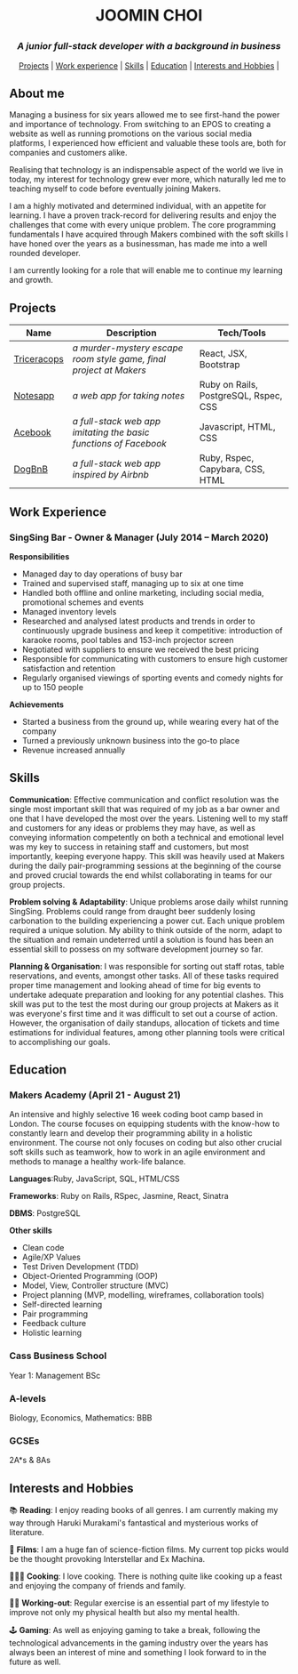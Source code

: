 # <p align="center">JOOMIN CHOI</p>

### <p align="center"> <em> A junior full-stack developer with a background in business </em> </p>

<p align="center">
  <a href="#projects">Projects</a> |
  <a href="#work-experience">Work experience</a> |
  <a href="#skills">Skills</a> |
  <a href="#education">Education</a> |
  <a href="#interests-and-hobbies">Interests and Hobbies</a> |
</p>

## About me

Managing a business for six years allowed me to see first-hand the power and importance of technology.  From switching to an EPOS to creating a website as well as running promotions on the various social media platforms, I experienced how efficient and valuable these tools are, both for companies and customers alike.

Realising that technology is an indispensable aspect of the world we live in today, my interest for technology grew ever more, which naturally led me to teaching myself to code before eventually joining Makers.

I am a highly motivated and determined individual, with an appetite for learning. I have a proven track-record for delivering results and enjoy the challenges that come with every unique problem. The core programming fundamentals I have acquired through Makers combined with the soft skills I have honed over the years as a businessman, has made me into a well rounded developer.

I am currently looking for a role that will enable me to continue my learning and growth.

## **Projects**
| Name | Description | Tech/Tools |
| ------------- | ------------- | ------------ | 
| <a href="https://github.com/jooomin/tricera-cops">Triceracops</a>  | *a murder-mystery escape room style game, final project at Makers*  | React, JSX, Bootstrap |
| <a href="https://github.com/jooomin/notes_app">Notesapp</a>  | *a web app for taking notes*  | Ruby on Rails, PostgreSQL, Rspec, CSS |
| <a href="https://github.com/jooomin/acebook-smells-like-team-spirit">Acebook</a>  | *a full-stack web app imitating the basic functions of Facebook*  | Javascript, HTML, CSS |
| <a href="https://github.com/jooomin/dogbnb">DogBnB</a>  | *a full-stack web app inspired by Airbnb*  | Ruby, Rspec, Capybara, CSS, HTML |

## Work Experience

### SingSing Bar - Owner & Manager (July 2014 – March 2020)
**Responsibilities**
-	Managed day to day operations of busy bar
-	Trained and supervised staff, managing up to six at one time
-	Handled both offline and online marketing, including social media, promotional schemes and events
-	Managed inventory levels 
-	Researched and analysed latest products and trends in order to continuously upgrade business and keep it competitive: introduction of karaoke rooms, pool tables and 153-inch projector screen
-	Negotiated with suppliers to ensure we received the best pricing
-	Responsible for communicating with customers to ensure high customer satisfaction and retention
- Regularly organised viewings of sporting events and comedy nights for up to 150 people

**Achievements**
-	Started a business from the ground up, while wearing every hat of the company
-	Turned a previously unknown business into the go-to place
-	Revenue increased annually

## Skills

**Communication**: Effective communication and conflict resolution was the single most important skill that was required of my job as a bar owner and one that I have developed the most over the years. Listening well to my staff and customers for any ideas or problems they may have, as well as conveying information competently on both a technical and emotional level was my key to success in retaining staff and customers, but most importantly, keeping everyone happy. This skill was heavily used at Makers during the daily pair-programming sessions at the beginning of the course and proved crucial towards the end whilst collaborating in teams for our group projects.

**Problem solving & Adaptability**: Unique problems arose daily whilst running SingSing. Problems could range from draught beer suddenly losing carbonation to the building experiencing a power cut. Each unique problem required a unique solution. My ability to think outside of the norm, adapt to the situation and remain undeterred until a solution is found has been an essential skill to possess on my software development journey so far.    

**Planning & Organisation**: I was responsible for sorting out staff rotas, table reservations, and events, amongst other tasks. All of these tasks required proper time management and looking ahead of time for big events to undertake adequate preparation and looking for any potential clashes. This skill was put to the test the most during our group projects at Makers as it was everyone's first time and it was difficult to set out a course of action. However, the organisation of daily standups, allocation of tickets and time estimations for individual features, among other planning tools were critical to accomplishing our goals.

## Education

### Makers Academy (April 21 - August 21)
An intensive and highly selective 16 week coding boot camp based in London. The course focuses on equipping students with the know-how to constantly learn and develop their programming ability in a holistic environment. The course not only focuses on coding but also other crucial soft skills such as teamwork, how to work in an agile environment and methods to manage a healthy work-life balance. 


**Languages**:Ruby, JavaScript, SQL, HTML/CSS

**Frameworks**: Ruby on Rails, RSpec, Jasmine, React, Sinatra

**DBMS**: PostgreSQL

**Other skills**
- Clean code
- Agile/XP Values
- Test Driven Development (TDD)
- Object-Oriented Programming (OOP)
- Model, View, Controller structure (MVC)
- Project planning (MVP, modelling, wireframes, collaboration tools)
- Self-directed learning
- Pair programming
- Feedback culture
- Holistic learning

### Cass Business School 
Year 1: Management BSc

### A-levels
Biology, Economics, Mathematics: BBB 

### GCSEs
2A*s & 8As

## Interests and Hobbies
📚 **Reading**: I enjoy reading books of all genres. I am currently making my way through Haruki Murakami's fantastical and mysterious works of literature.

🍿 **Films**: I am a huge fan of science-fiction films. My current top picks would be the thought provoking Interstellar and Ex Machina.

🧑🏼‍🍳 **Cooking**: I love cooking. There is nothing quite like cooking up a feast and enjoying the company of friends and family. 

🏋🏼 **Working-out**: Regular exercise is an essential part of my lifestyle to improve not only my physical health but also my mental health.

🕹 **Gaming**: As well as enjoying gaming to take a break, following the technological advancements in the gaming industry over the years has always been an interest of mine and something I look forward to in the future as well.
